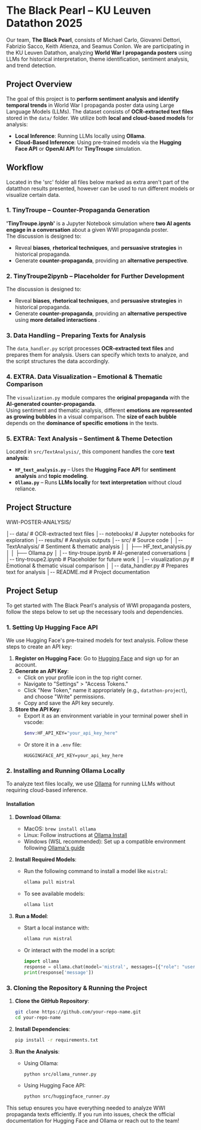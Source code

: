 # The Black Pearl – KU Leuven Datathon 2025

Our team, **The Black Pearl**, consists of Michael Carlo, Giovanni Dettori, Fabrizio Sacco, Keith Atienza, and Seamus Conlon. We are participating in the KU Leuven Datathon, analyzing **World War I propaganda posters** using LLMs for historical interpretation, theme identification, sentiment analysis, and trend detection.

## Project Overview

The goal of this project is to **perform sentiment analysis and identify temporal trends** in World War I propaganda poster data using Large Language Models (LLMs). The dataset consists of **OCR-extracted text files** stored in the `data/` folder. We utilize both **local and cloud-based models** for analysis:
- **Local Inference**: Running LLMs locally using **Ollama**.
- **Cloud-Based Inference**: Using pre-trained models via the **Hugging Face API** or **OpenAI API** for **TinyTroupe** simulation.

## Workflow

Located in the 'src' folder all files below marked as extra aren't part of the datatthon results presented, however can be used to run different models or visualize certain data.

### 1. **TinyTroupe – Counter-Propaganda Generation**
**'TinyTroupe.ipynb'** is a Jupyter Notebook simulation where **two AI agents engage in a conversation** about a given WWI propaganda poster.  
The discussion is designed to:
- Reveal **biases**, **rhetorical techniques**, and **persuasive strategies** in historical propaganda.
- Generate **counter-propaganda**, providing an **alternative perspective**.

### 2. **TinyTroupe2ipynb – Placeholder for Further Development**
The discussion is designed to:
- Reveal **biases**, **rhetorical techniques**, and **persuasive strategies** in historical propaganda.
- Generate **counter-propaganda**, providing an **alternative perspective** using **more detailed interactions** .

### 3. **Data Handling – Preparing Texts for Analysis**
The `data_handler.py` script processes **OCR-extracted text files** and prepares them for analysis. Users can specify which texts to analyze, and the script structures the data accordingly.

### 4. **EXTRA. Data Visualization – Emotional & Thematic Comparison**
The `visualization.py` module compares the **original propaganda** with the **AI-generated counter-propaganda**.  
Using sentiment and thematic analysis, different **emotions are represented as growing bubbles** in a visual comparison. The **size of each bubble** depends on the **dominance of specific emotions** in the texts.

### 5. **EXTRA: Text Analysis – Sentiment & Theme Detection**
Located in `src/TextAnalysis/`, this component handles the core **text analysis**:
- **`HF_text_analysis.py`** – Uses the **Hugging Face API** for **sentiment analysis** and **topic modeling**.
- **`Ollama.py`** – Runs **LLMs locally** for **text interpretation** without cloud reliance.

## Project Structure

WWI-POSTER-ANALYSIS/

│-- data/                    # OCR-extracted text files
│-- notebooks/               # Jupyter notebooks for exploration
│-- results/                 # Analysis outputs
│-- src/                     # Source code
│   │-- TextAnalysis/        # Sentiment & thematic analysis
│   │   ├── HF_text_analysis.py
│   │   ├── Ollama.py
│   │-- tiny-troupe.ipynb    # AI-generated conversations
│   │-- tiny-troupe2.ipynb   # Placeholder for future work
│   │-- visualization.py     # Emotional & thematic visual comparison
│   │-- data_handler.py      # Prepares text for analysis
│-- README.md                # Project documentation


## Project Setup

To get started with The Black Pearl's analysis of WWI propaganda posters, follow the steps below to set up the necessary tools and dependencies.

### 1. Setting Up Hugging Face API
We use Hugging Face's pre-trained models for text analysis. Follow these steps to create an API key:

1. **Register on Hugging Face**: Go to [Hugging Face](https://huggingface.co/) and sign up for an account.
2. **Generate an API Key**:
   - Click on your profile icon in the top right corner.
   - Navigate to "Settings" > "Access Tokens."
   - Click "New Token," name it appropriately (e.g., `datathon-project`), and choose "Write" permissions.
   - Copy and save the API key securely.
3. **Store the API Key**:
   - Export it as an environment variable in your terminal power shell in vscode:
     ```bash
     $env:HF_API_KEY="your_api_key_here"
     ```
   - Or store it in a `.env` file:
     ```
     HUGGINGFACE_API_KEY=your_api_key_here
     ```

### 2. Installing and Running Ollama Locally
To analyze text files locally, we use [Ollama](https://ollama.ai/) for running LLMs without requiring cloud-based inference.

#### **Installation**
1. **Download Ollama**:
   - MacOS: `brew install ollama`
   - Linux: Follow instructions at [Ollama Install](https://ollama.ai/docs)
   - Windows (WSL recommended): Set up a compatible environment following [Ollama's guide](https://ollama.ai/docs/windows)

2. **Install Required Models**:
   - Run the following command to install a model like `mistral`:
     ```bash
     ollama pull mistral
     ```
   - To see available models:
     ```bash
     ollama list
     ```

3. **Run a Model**:
   - Start a local instance with:
     ```bash
     ollama run mistral
     ```
   - Or interact with the model in a script:
     ```python
     import ollama
     response = ollama.chat(model='mistral', messages=[{"role": "user", "content": "Analyze this text..."}])
     print(response['message'])
     ```

### 3. Cloning the Repository & Running the Project
1. **Clone the GitHub Repository**:
   ```bash
   git clone https://github.com/your-repo-name.git
   cd your-repo-name
   ```

2. **Install Dependencies**:
   ```bash
   pip install -r requirements.txt
   ```

3. **Run the Analysis**:
   - Using Ollama:
     ```bash
     python src/ollama_runner.py
     ```
   - Using Hugging Face API:
     ```bash
     python src/huggingface_runner.py
     ```

This setup ensures you have everything needed to analyze WWI propaganda texts efficiently. If you run into issues, check the official documentation for Hugging Face and Ollama or reach out to the team!

